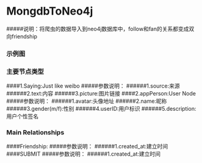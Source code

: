# MongdbToNeo4j
#####说明：将爬虫的数据导入到neo4j数据库中，follow和fan的关系都变成双向friendship

### 示例图



### 主要节点类型
####1.Saying:Just like weibo
#####参数说明：
######1.source:来源
######2.text:内容
######3.picture:图片链接
####2.appPerson:User Node
#####参数说明：
######1.avatar:头像地址
######2.name:昵称
######3.gender(m/f):性别
######4.userID:用户标识
######5.description:用户个性签名

### Main Relationships
####Friendship:
#####参数说明：
######1.created_at:建立时间
####SUBMIT
#####参数说明：
######1.created_at:建立时间